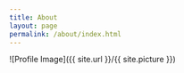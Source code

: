 ```yaml
---
title: About
layout: page
permalink: /about/index.html
---
```

![Profile Image]({{ site.url }}/{{ site.picture }})

  
